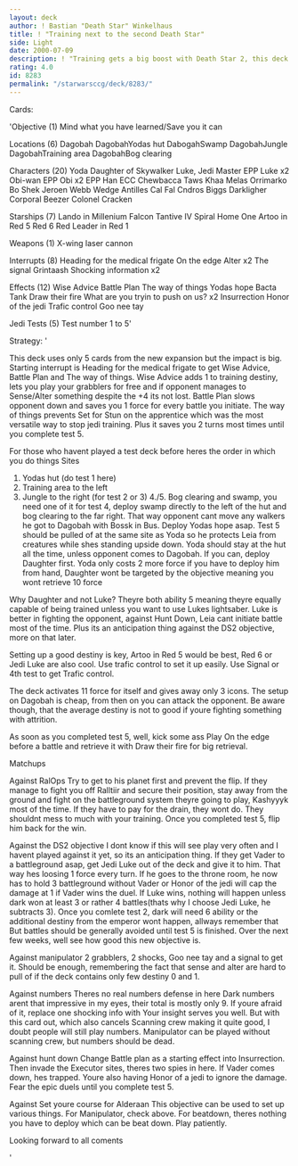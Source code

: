 ```yaml
---
layout: deck
author: ! Bastian "Death Star" Winkelhaus
title: ! "Training next to the second Death Star"
side: Light
date: 2000-07-09
description: ! "Training gets a big boost with Death Star 2, this deck should get to fifth test in no time and once the big destiny is set, opponent is going down."
rating: 4.0
id: 8283
permalink: "/starwarsccg/deck/8283/"
---
```

Cards: 

'Objective (1)
Mind what you have learned/Save you it can

Locations (6)
Dagobah
DagobahYodas hut
DabogahSwamp
DagobahJungle
DagobahTraining area
DagobahBog clearing

Characters (20)
Yoda
Daughter of Skywalker
Luke, Jedi Master
EPP Luke x2
Obi-wan
EPP Obi x2
EPP Han
ECC Chewbacca
Taws Khaa
Melas
Orrimarko
Bo Shek
Jeroen Webb
Wedge Antilles
Cal Fal Cndros
Biggs Darkligher
Corporal Beezer
Colonel Cracken

Starships (7)
Lando in Millenium Falcon
Tantive IV
Spiral
Home One
Artoo in Red 5
Red 6
Red Leader in Red 1

Weapons (1)
X-wing laser cannon

Interrupts (8)
Heading for the medical frigate
On the edge
Alter x2
The signal
Grintaash
Shocking information x2

Effects (12)
Wise Advice
Battle Plan
The way of things
Yodas hope
Bacta Tank
Draw their fire
What are you tryin to push on us? x2
Insurrection
Honor of the jedi
Trafic control
Goo nee tay

Jedi Tests (5)
Test number 1 to 5'

Strategy: '

This deck uses only 5 cards from the new expansion but the impact is big.
Starting interrupt is Heading for the medical frigate to get Wise Advice, Battle Plan and The way of things.
Wise Advice adds 1 to training destiny, lets you play your grabblers for free and if opponent manages to Sense/Alter something despite the +4 its not lost.
Battle Plan slows opponent down and saves you 1 force for every battle you initiate.
The way of things prevents Set for Stun on the apprentice which was the most versatile way to stop jedi training. Plus it saves you 2 turns most times until you complete test 5.

For those who havent played a test deck before heres the order in which you do things 
Sites 
1. Yodas hut (do test 1 here)
2. Training area to the left
3. Jungle to the right (for test 2 or 3)
4./5. Bog clearing and swamp, you need one of it for test 4, deploy swamp directly to the left of the hut and bog clearing to the far right. That way opponent cant move any walkers he got to Dagobah with Bossk in Bus.
Deploy Yodas hope asap.
Test 5 should be pulled of at the same site as Yoda so he protects Leia from creatures while shes standing upside down.
Yoda should stay at the hut all the time, unless opponent comes to Dagobah.
If you can, deploy Daughter first. Yoda only costs 2 more force if you have to deploy him from hand, Daughter wont be targeted by the objective meaning you wont retrieve 10 force

Why Daughter and not Luke? Theyre both ability 5 meaning theyre equally capable of being trained unless you want to use Lukes lightsaber. Luke is better in fighting the opponent, against Hunt Down, Leia cant initiate battle most of the time.
Plus its an anticipation thing against the DS2 objective, more on that later.

Setting up a good destiny is key, Artoo in Red 5 would be best, Red 6 or Jedi Luke are also cool. Use trafic control to set it up easily. Use Signal or 4th test to get Trafic control.

The deck activates 11 force for itself and gives away only 3 icons. The setup on Dagobah is cheap, from then on you can attack the opponent.
Be aware though, that the average destiny is not to good if youre fighting something with attrition.

As soon as you completed test 5, well, kick some ass Play On the edge before a battle and retrieve it with Draw their fire for big retrieval.

Matchups 

Against RalOps  Try to get to his planet first and prevent the flip. If they manage to fight you off Ralltiir and secure their position, stay away from the ground and fight on the battleground system theyre going to play, Kashyyyk most of the time. If they have to pay for the drain, they wont do.
They shouldnt mess to much with your training. Once you completed test 5, flip him back for the win.

Against the DS2 objective  I dont know if this will see play very often and I havent played against it yet, so its an anticipation thing. If they get Vader to a battleground asap, get Jedi Luke out of the deck and give it to him. That way hes loosing 1 force every turn. If he goes to the throne room, he now has to hold 3 battleground without Vader or Honor of the jedi will cap the damage at 1 if Vader wins the duel. If Luke wins, nothing will happen unless dark won at least 3 or rather 4 battles(thats why I choose Jedi Luke, he subtracts 3).
Once you comlete test 2, dark will need 6 ability or the additional destiny from the emperor wont happen, allways remember that But battles should be generally avoided until test 5 is finished.
Over the next few weeks, well see how good this new objective is.

Against manipulator  2 grabblers, 2 shocks, Goo nee tay and a signal to get it. Should be enough, remembering the fact that sense and alter are hard to pull of if the deck contains only few destiny 0 and 1.

Against numbers  Theres no real numbers defense in here Dark numbers arent that impressive in my eyes, their total is mostly only 9. If youre afraid of it, replace one shocking info with Your insight serves you well. But with this card out, which also cancels Scanning crew making it quite good, I doubt people will still play numbers. Manipulator can be played without scanning crew, but numbers should be dead.

Against hunt down  Change Battle plan as a starting effect into Insurrection. Then invade the Executor sites, theres two spies in here. If Vader comes down, hes trapped. Youre also having Honor of a jedi to ignore the damage. Fear the epic duels until you complete test 5.

Against Set youre course for Alderaan  This objective can be used to set up various things. For Manipulator, check above. For beatdown, theres nothing you have to deploy which can be beat down. Play patiently.


Looking forward to all coments







'
